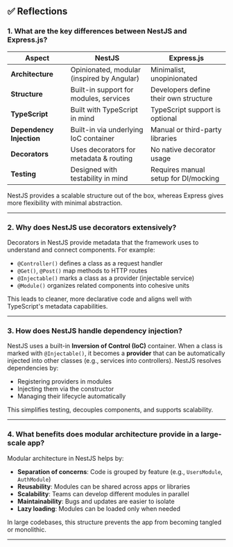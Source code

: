 ## ✅ Reflections

### 1. What are the key differences between NestJS and Express.js?

| Aspect                   | NestJS                                     | Express.js                            |
| ------------------------ | ------------------------------------------ | ------------------------------------- |
| **Architecture**         | Opinionated, modular (inspired by Angular) | Minimalist, unopinionated             |
| **Structure**            | Built-in support for modules, services     | Developers define their own structure |
| **TypeScript**           | Built with TypeScript in mind              | TypeScript support is optional        |
| **Dependency Injection** | Built-in via underlying IoC container      | Manual or third-party libraries       |
| **Decorators**           | Uses decorators for metadata & routing     | No native decorator usage             |
| **Testing**              | Designed with testability in mind          | Requires manual setup for DI/mocking  |

NestJS provides a scalable structure out of the box, whereas Express gives more flexibility with minimal abstraction.

---

### 2. Why does NestJS use decorators extensively?

Decorators in NestJS provide metadata that the framework uses to understand and connect components. For example:

- `@Controller()` defines a class as a request handler
- `@Get()`, `@Post()` map methods to HTTP routes
- `@Injectable()` marks a class as a provider (injectable service)
- `@Module()` organizes related components into cohesive units

This leads to cleaner, more declarative code and aligns well with TypeScript's metadata capabilities.

---

### 3. How does NestJS handle dependency injection?

NestJS uses a built-in **Inversion of Control (IoC)** container. When a class is marked with `@Injectable()`, it becomes a **provider** that can be automatically injected into other classes (e.g., services into controllers). NestJS resolves dependencies by:

- Registering providers in modules
- Injecting them via the constructor
- Managing their lifecycle automatically

This simplifies testing, decouples components, and supports scalability.

---

### 4. What benefits does modular architecture provide in a large-scale app?

Modular architecture in NestJS helps by:

- **Separation of concerns**: Code is grouped by feature (e.g., `UsersModule`, `AuthModule`)
- **Reusability**: Modules can be shared across apps or libraries
- **Scalability**: Teams can develop different modules in parallel
- **Maintainability**: Bugs and updates are easier to isolate
- **Lazy loading**: Modules can be loaded only when needed

In large codebases, this structure prevents the app from becoming tangled or monolithic.

---
